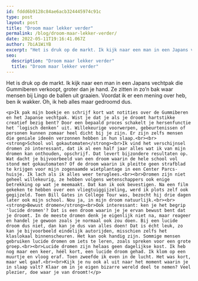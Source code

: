 ```yaml
---
id: fddd6b9128c84ae6acb324445974c91c
type: post
layout: post
title: "Droom maar lekker verder"
permalink: /blog/droom-maar-lekker-verder/
date: 2022-05-11T19:16:41.067Z
author: 7biA1WiYB
excerpt: "Het is druk op de markt. Ik kijk naar een man in een Japans vechtpak die Gummiberen verkoopt, groter dan je hand. Ze zitten in zo’n bak waar mensen bij Lingo de ballen uit graaien. Voordat ik er een mening over heb, ben ik wakker. Oh, ik heb alles maar gedroomd dus.   "
seo:
  description: "Droom maar lekker verder"
  title: "Droom maar lekker verder"
---
```

Het is druk op de markt. Ik kijk naar een man in een Japans vechtpak die Gummiberen verkoopt, groter dan je hand. Ze zitten in zo’n bak waar mensen bij Lingo de ballen uit graaien. Voordat ik er een mening over heb, ben ik wakker. Oh, ik heb alles maar gedroomd dus.   

    <p>Ik pak mijn boekje en schrijf kort wat notities over de Gummiberen en het Japanse vechtpak. Wist je dat je als je droomt hartstikke creatief bezig bent? Door een bepaald proces schakelt je hersenfunctie het ‘logisch denken’ uit. Willekeurige voorwerpen, gebeurtenissen of personen kunnen zomaar heel dicht bij je zijn. Er zijn zelfs mensen die geniale ideeën verzonnen hebben in hun slaap.<br><br><strong>School vol gokautomaten</strong><br>Ik vind het verschijnsel dromen zó interessant, dat ik al een half jaar alles wat ik van mijn dromen kan onthouden, opschrijf. Dat levert bijzondere resultaten op. Wat dacht je bijvoorbeeld van een droom waarin de hele school vol stond met gokautomaten? Of de droom waarin ik pleitte geen strafblad te krijgen voor mijn zogenaamde wietplantage in een Center Parcs-huisje. Ik lach als ik alles weer teruglees.<br><br>Dromen zijn niet geheel willekeurig, ze hebben volgens wetenschappers ook enige betrekking op wat je meemaakt. Dat kan ik ook bevestigen. Na een film gekeken te hebben over een vliegtuiggijzeling, werd ik plots zelf ook gegijzeld. Toen Bill Gates in College Tour was, bezocht hij drie dagen later ook mijn school. Nou ja, in mijn droom natuurlijk.<br><br><strong>Bewust dromen</strong><br>Ook interessant: ken je het begrip 'lucide dromen'? Dat is een droom waarin je je ervan bewust bent dat je droomt. In de meeste dromen denk je eigenlijk niet na, maar reageer en handel je gewoon zoals je normaal ook zou doen. Bij een lucide droom dus niet, dan kan je dus van alles doen! Dat is écht leuk, zo kan je bijvoorbeeld eindelijk autorijden, misschien zelfs het klaslokaal binnenscheuren. Het kan ook handig zijn. Sommige mensen gebruiken lucide dromen om iets te leren, zoals spreken voor een grote groep.<br><br>Lucide dromen zijn helaas geen dagelijkse kost. Ik heb nog maar een keer, héél kort, een lucide droom gehad. Ik klom op een muurtje en vloog eraf. Toen zweefde ik even in de lucht. Het was kort, maar wel gaaf.<br><br>Kijk je nu ook al uit naar het moment waarin je in slaap valt? Klaar om in je eigen bizarre wereld deel te nemen? Veel plezier, doe waar je van droomt!</p>  
